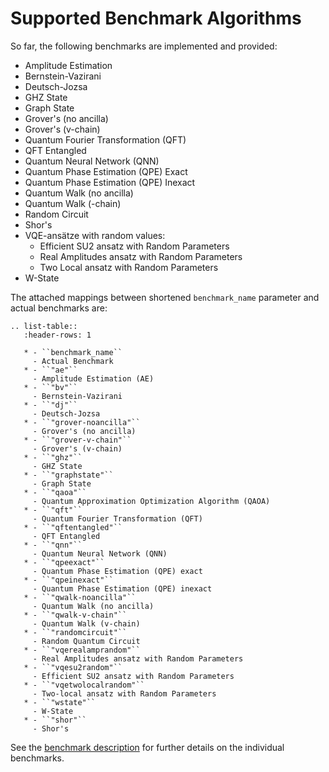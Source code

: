 # Supported Benchmark Algorithms

So far, the following benchmarks are implemented and provided:

- Amplitude Estimation
- Bernstein-Vazirani
- Deutsch-Jozsa
- GHZ State
- Graph State
- Grover's (no ancilla)
- Grover's (v-chain)
- Quantum Fourier Transformation (QFT)
- QFT Entangled
- Quantum Neural Network (QNN)
- Quantum Phase Estimation (QPE) Exact
- Quantum Phase Estimation (QPE) Inexact
- Quantum Walk (no ancilla)
- Quantum Walk (-chain)
- Random Circuit
- Shor's
- VQE-ansätze with random values:
  - Efficient SU2 ansatz with Random Parameters
  - Real Amplitudes ansatz with Random Parameters
  - Two Local ansatz with Random Parameters
- W-State

The attached mappings between shortened `benchmark_name` parameter and actual benchmarks are:

```{eval-rst}
.. list-table::
   :header-rows: 1

   * - ``benchmark_name``
     - Actual Benchmark
   * - ``"ae"``
     - Amplitude Estimation (AE)
   * - ``"bv"``
     - Bernstein-Vazirani
   * - ``"dj"``
     - Deutsch-Jozsa
   * - ``"grover-noancilla"``
     - Grover's (no ancilla)
   * - ``"grover-v-chain"``
     - Grover's (v-chain)
   * - ``"ghz"``
     - GHZ State
   * - ``"graphstate"``
     - Graph State
   * - ``"qaoa"``
     - Quantum Approximation Optimization Algorithm (QAOA)
   * - ``"qft"``
     - Quantum Fourier Transformation (QFT)
   * - ``"qftentangled"``
     - QFT Entangled
   * - ``"qnn"``
     - Quantum Neural Network (QNN)
   * - ``"qpeexact"``
     - Quantum Phase Estimation (QPE) exact
   * - ``"qpeinexact"``
     - Quantum Phase Estimation (QPE) inexact
   * - ``"qwalk-noancilla"``
     - Quantum Walk (no ancilla)
   * - ``"qwalk-v-chain"``
     - Quantum Walk (v-chain)
   * - ``"randomcircuit"``
     - Random Quantum Circuit
   * - ``"vqerealamprandom"``
     - Real Amplitudes ansatz with Random Parameters
   * - ``"vqesu2random"``
     - Efficient SU2 ansatz with Random Parameters
   * - ``"vqetwolocalrandom"``
     - Two-local ansatz with Random Parameters
   * - ``"wstate"``
     - W-State
   * - ``"shor"``
     - Shor's
```

See the [benchmark description](https://www.cda.cit.tum.de/mqtbench/benchmark_description) for further details on the individual benchmarks.
